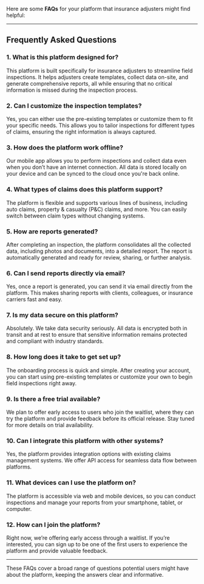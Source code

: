 Here are some **FAQs** for your platform that insurance adjusters might find helpful:

---

## Frequently Asked Questions

### 1. **What is this platform designed for?**
This platform is built specifically for insurance adjusters to streamline field inspections. It helps adjusters create templates, collect data on-site, and generate comprehensive reports, all while ensuring that no critical information is missed during the inspection process.

### 2. **Can I customize the inspection templates?**
Yes, you can either use the pre-existing templates or customize them to fit your specific needs. This allows you to tailor inspections for different types of claims, ensuring the right information is always captured.

### 3. **How does the platform work offline?**
Our mobile app allows you to perform inspections and collect data even when you don’t have an internet connection. All data is stored locally on your device and can be synced to the cloud once you're back online.

### 4. **What types of claims does this platform support?**
The platform is flexible and supports various lines of business, including auto claims, property & casualty (P&C) claims, and more. You can easily switch between claim types without changing systems.

### 5. **How are reports generated?**
After completing an inspection, the platform consolidates all the collected data, including photos and documents, into a detailed report. The report is automatically generated and ready for review, sharing, or further analysis.

### 6. **Can I send reports directly via email?**
Yes, once a report is generated, you can send it via email directly from the platform. This makes sharing reports with clients, colleagues, or insurance carriers fast and easy.

### 7. **Is my data secure on this platform?**
Absolutely. We take data security seriously. All data is encrypted both in transit and at rest to ensure that sensitive information remains protected and compliant with industry standards.

### 8. **How long does it take to get set up?**
The onboarding process is quick and simple. After creating your account, you can start using pre-existing templates or customize your own to begin field inspections right away.

### 9. **Is there a free trial available?**
We plan to offer early access to users who join the waitlist, where they can try the platform and provide feedback before its official release. Stay tuned for more details on trial availability.

### 10. **Can I integrate this platform with other systems?**
Yes, the platform provides integration options with existing claims management systems. We offer API access for seamless data flow between platforms.

### 11. **What devices can I use the platform on?**
The platform is accessible via web and mobile devices, so you can conduct inspections and manage your reports from your smartphone, tablet, or computer.

### 12. **How can I join the platform?**
Right now, we’re offering early access through a waitlist. If you’re interested, you can sign up to be one of the first users to experience the platform and provide valuable feedback.

---

These FAQs cover a broad range of questions potential users might have about the platform, keeping the answers clear and informative.
